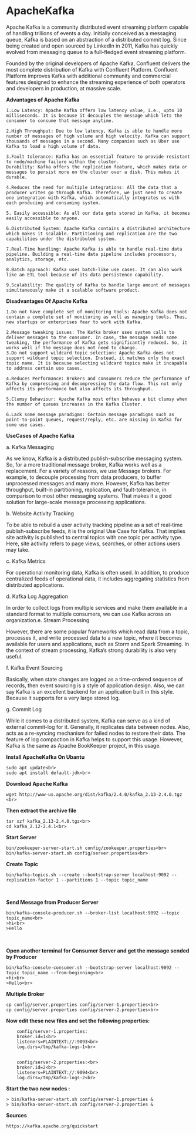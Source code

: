 # ApacheKafka

<p>Apache Kafka is a community distributed event streaming platform capable of handling trillions of events a day. Initially conceived as a messaging queue, Kafka is based on an abstraction of a distributed commit log. Since being created and open sourced by LinkedIn in 2011, Kafka has quickly evolved from messaging queue to a full-fledged event streaming platform.

Founded by the original developers of Apache Kafka, Confluent delivers the most complete distribution of Kafka with Confluent Platform. Confluent Platform improves Kafka with additional community and commercial features designed to enhance the streaming experience of both operators and developers in production, at massive scale.</p>

**Advantages of Apache Kafka**

    1.Low Latency: Apache Kafka offers low latency value, i.e., upto 10 milliseconds. It is because it decouples the message which lets the consumer to consume that message anytime.
    
    2.High Throughput: Due to low latency, Kafka is able to handle more number of messages of high volume and high velocity. Kafka can support thousands of messages in a second. Many companies such as Uber use Kafka to load a high volume of data.
    
    3.Fault tolerance: Kafka has an essential feature to provide resistant to node/machine failure within the cluster.
    Durability: Kafka offers the replication feature, which makes data or messages to persist more on the cluster over a disk. This makes it durable.
    
    4.Reduces the need for multiple integrations: All the data that a producer writes go through Kafka. Therefore, we just need to create one integration with Kafka, which automatically integrates us with each producing and consuming system.
    
    5. Easily accessible: As all our data gets stored in Kafka, it becomes easily accessible to anyone.
    
    6.Distributed System: Apache Kafka contains a distributed architecture which makes it scalable. Partitioning and replication are the two capabilities under the distributed system.
    
    7.Real-Time handling: Apache Kafka is able to handle real-time data pipeline. Building a real-time data pipeline includes processors, analytics, storage, etc.
    
    8.Batch approach: Kafka uses batch-like use cases. It can also work like an ETL tool because of its data persistence capability.
    
    9.Scalability: The quality of Kafka to handle large amount of messages simultaneously make it a scalable software product.

**Disadvantages Of Apache Kafka**

    1.Do not have complete set of monitoring tools: Apache Kafka does not contain a complete set of monitoring as well as managing tools. Thus, new startups or enterprises fear to work with Kafka.
    
    2.Message tweaking issues: The Kafka broker uses system calls to deliver messages to the consumer. In case, the message needs some tweaking, the performance of Kafka gets significantly reduced. So, it works well if the message does not need to change.
    3.Do not support wildcard topic selection: Apache Kafka does not support wildcard topic selection. Instead, it matches only the exact topic name. It is because selecting wildcard topics make it incapable to address certain use cases.
    
    4.Reduces Performance: Brokers and consumers reduce the performance of Kafka by compressing and decompressing the data flow. This not only affects its performance but also affects its throughput.
    
    5.Clumsy Behaviour: Apache Kafka most often behaves a bit clumsy when the number of queues increases in the Kafka Cluster.
    
    6.Lack some message paradigms: Certain message paradigms such as point-to-point queues, request/reply, etc. are missing in Kafka for some use cases.
    
**UseCases of Apache Kafka**

  a. Kafka Messaging
  
  <p> As we know, Kafka is a distributed publish-subscribe messaging system. So, for a more traditional message broker, Kafka works well as a replacement. For a variety of reasons, we use Message brokers. For example, to decouple processing from data producers, to buffer unprocessed messages and many more.
    However, Kafka has better throughput, built-in partitioning, replication, and fault-tolerance, in comparison to most other messaging systems. That makes it a good solution for large-scale message processing applications.</p>

b. Website Activity Tracking

<p>
    To be able to rebuild a user activity tracking pipeline as a set of real-time publish-subscribe feeds, it is the original Use Case for Kafka. That implies site activity is published to central topics with one topic per activity type. Here, site activity refers to page views, searches, or other actions users may take.</p>

c. Kafka Metrics

<p> For operational monitoring data, Kafka is often used. In addition, to produce centralized feeds of operational data, it includes aggregating statistics from distributed applications.</p>

d. Kafka Log Aggregation

<p>
    In order to collect logs from multiple services and make them available in a standard format to multiple consumers, we can use Kafka across an organization.</p.

e. Stream Processing

<p>
    However, there are some popular frameworks which read data from a topic, processes it, and write processed data to a new topic, where it becomes available for users and applications, such as Storm and Spark Streaming. In the context of stream processing, Kafka’s strong durability is also very useful.</p>

f. Kafka Event Sourcing

<p>
    Basically, when state changes are logged as a time-ordered sequence of records, then event sourcing is a style of application design. Also, we can say Kafka is an excellent backend for an application built in this style. Because it supports for a very large stored log.</p>

g. Commit Log

<p> While it comes to a distributed system, Kafka can serve as a kind of external commit-log for it. Generally, it replicates data between nodes. Also, acts as a re-syncing mechanism for failed nodes to restore their data. The feature of log compaction in Kafka helps to support this usage. However, Kafka is the same as Apache BookKeeper project, in this usage.
    </p>
    
**Install ApacheKafka On Ubantu**

    sudo apt update<br>
    sudo apt install default-jdk<br>
  
**Download Apache Kafka**<br>

    wget http://www-us.apache.org/dist/kafka/2.4.0/kafka_2.13-2.4.0.tgz <br>
  
 **Then extract the archive file**<br>
 
    tar xzf kafka_2.13-2.4.0.tgz<br>
    cd kafka_2.12-2.4.1<br>
  
  **Start Server**<br>
  
    bin/zookeeper-server-start.sh config/zookeeper.properties<br>
    bin/kafka-server-start.sh config/server.properties<br>
  
  **Create Topic**<br>
  
    bin/kafka-topics.sh --create --bootstrap-server localhost:9092 --replication-factor 1 --partitions 1 --topic topic_name
  <br>
  
  **Send Message from Producer Server**<br>
  
    bin/kafka-console-producer.sh --broker-list localhost:9092 --topic topic_name<br>
    >hi<br>
    >Hello
  <br>
  
  **Open another terminal for Consumer Server and get the message sended by Producer**<br>
  
    bin/kafka-console-consumer.sh --bootstrap-server localhost:9092 --topic topic_name --from-beginning<br>
    >hi<br>
    >Hello<br>
  
  **Multiple Broker**<br>
  
    cp config/server.properties config/server-1.properties<br>
    cp config/server.properties config/server-2.properties<br>
  
  **Now edit these new files and set the following properties:**
  
        config/server-1.properties:
        broker.id=1<br>
        listeners=PLAINTEXT://:9093<br>
        log.dirs=/tmp/kafka-logs-1<br>
        
    
        config/server-2.properties:<br>
        broker.id=2<br>
        listeners=PLAINTEXT://:9094<br>
        log.dirs=/tmp/kafka-logs-2<br>
        
 **Start the two new nodes :**<br>

    > bin/kafka-server-start.sh config/server-1.properties &
    > bin/kafka-server-start.sh config/server-2.properties &


**Sources**<br>

    https://kafka.apache.org/quickstart

    
  
  

  
  
  
  
